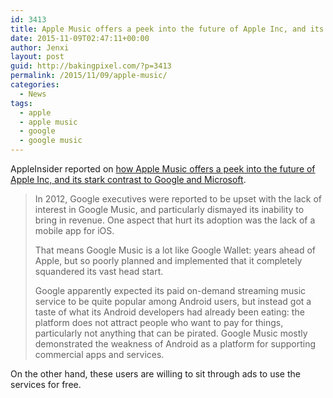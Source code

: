 ```yaml
---
id: 3413
title: Apple Music offers a peek into the future of Apple Inc, and its stark contrast to Google and Microsoft
date: 2015-11-09T02:47:11+00:00
author: Jenxi
layout: post
guid: http://bakingpixel.com/?p=3413
permalink: /2015/11/09/apple-music/
categories:
  - News
tags:
  - apple
  - apple music
  - google
  - google music
---
```

AppleInsider reported on [how Apple Music offers a peek into the future of Apple Inc, and its stark contrast to Google and Microsoft](http://appleinsider.com/articles/15/07/06/apple-music-offers-a-peak-into-the-future-of-apple-inc-and-its-stark-contrast-to-google-and-microsoft).

> In 2012, Google executives were reported to be upset with the lack of interest in Google Music, and particularly dismayed its inability to bring in revenue. One aspect that hurt its adoption was the lack of a mobile app for iOS.
> 
> That means Google Music is a lot like Google Wallet: years ahead of Apple, but so poorly planned and implemented that it completely squandered its vast head start.
> 
> Google apparently expected its paid on-demand streaming music service to be quite popular among Android users, but instead got a taste of what its Android developers had already been eating: the platform does not attract people who want to pay for things, particularly not anything that can be pirated. Google Music mostly demonstrated the weakness of Android as a platform for supporting commercial apps and services. 

On the other hand, these users are willing to sit through ads to use the services for free.